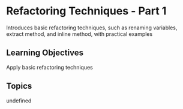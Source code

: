 # Refactoring Techniques - Part 1

Introduces basic refactoring techniques, such as renaming variables, extract method, and inline method, with practical examples

## Learning Objectives
Apply basic refactoring techniques

## Topics
undefined